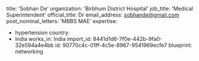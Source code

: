 title: 'Sobhan De'
organization: 'Birbhum District Hospital'
job_title: 'Medical Superintendent'
official_title: Dr
email_address: sobhande@gmail.com
post_nominal_letters: 'MBBS MAE'
expertise:
  - hypertension
country:
  - India
works_in: India
import_id: 8441d1d6-7f0e-442b-9fa0-32e594a4e4bb
id: 90770c4c-01ff-4c5e-8967-9541969ecfe7
blueprint: networking

